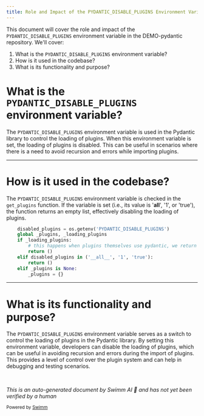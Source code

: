 ```yaml
---
title: Role and Impact of the PYDANTIC_DISABLE_PLUGINS Environment Variable
---
```

This document will cover the role and impact of the <SwmToken path="/pydantic/plugin/_loader.py" pos="26:10:10" line-data="    disabled_plugins = os.getenv(&#39;PYDANTIC_DISABLE_PLUGINS&#39;)">`PYDANTIC_DISABLE_PLUGINS`</SwmToken> environment variable in the DEMO-pydantic repository. We'll cover:

1. What is the <SwmToken path="/pydantic/plugin/_loader.py" pos="26:10:10" line-data="    disabled_plugins = os.getenv(&#39;PYDANTIC_DISABLE_PLUGINS&#39;)">`PYDANTIC_DISABLE_PLUGINS`</SwmToken> environment variable?
2. How is it used in the codebase?
3. What is its functionality and purpose?

# What is the <SwmToken path="/pydantic/plugin/_loader.py" pos="26:10:10" line-data="    disabled_plugins = os.getenv(&#39;PYDANTIC_DISABLE_PLUGINS&#39;)">`PYDANTIC_DISABLE_PLUGINS`</SwmToken> environment variable?

The <SwmToken path="/pydantic/plugin/_loader.py" pos="26:10:10" line-data="    disabled_plugins = os.getenv(&#39;PYDANTIC_DISABLE_PLUGINS&#39;)">`PYDANTIC_DISABLE_PLUGINS`</SwmToken> environment variable is used in the Pydantic library to control the loading of plugins. When this environment variable is set, the loading of plugins is disabled. This can be useful in scenarios where there is a need to avoid recursion and errors while importing plugins.

<SwmSnippet path="/pydantic/plugin/_loader.py" line="26">

---

# How is it used in the codebase?

The <SwmToken path="/pydantic/plugin/_loader.py" pos="26:10:10" line-data="    disabled_plugins = os.getenv(&#39;PYDANTIC_DISABLE_PLUGINS&#39;)">`PYDANTIC_DISABLE_PLUGINS`</SwmToken> environment variable is checked in the <SwmToken path="/pydantic/plugin/_loader.py" pos="21:2:2" line-data="def get_plugins() -&gt; Iterable[PydanticPluginProtocol]:">`get_plugins`</SwmToken> function. If the variable is set (i.e., its value is '**all**', '1', or 'true'), the function returns an empty list, effectively disabling the loading of plugins.

```python
    disabled_plugins = os.getenv('PYDANTIC_DISABLE_PLUGINS')
    global _plugins, _loading_plugins
    if _loading_plugins:
        # this happens when plugins themselves use pydantic, we return no plugins
        return ()
    elif disabled_plugins in ('__all__', '1', 'true'):
        return ()
    elif _plugins is None:
        _plugins = {}
```

---

</SwmSnippet>

# What is its functionality and purpose?

The <SwmToken path="/pydantic/plugin/_loader.py" pos="26:10:10" line-data="    disabled_plugins = os.getenv(&#39;PYDANTIC_DISABLE_PLUGINS&#39;)">`PYDANTIC_DISABLE_PLUGINS`</SwmToken> environment variable serves as a switch to control the loading of plugins in the Pydantic library. By setting this environment variable, developers can disable the loading of plugins, which can be useful in avoiding recursion and errors during the import of plugins. This provides a level of control over the plugin system and can help in debugging and testing scenarios.

&nbsp;

*This is an auto-generated document by Swimm AI 🌊 and has not yet been verified by a human*

<SwmMeta version="3.0.0" repo-id="Z2l0aHViJTNBJTNBREVNTy1weWRhbnRpYyUzQSUzQWdpbGFkbmF2b3Q=" repo-name="DEMO-pydantic"><sup>Powered by [Swimm](https://app.swimm.io/)</sup></SwmMeta>
